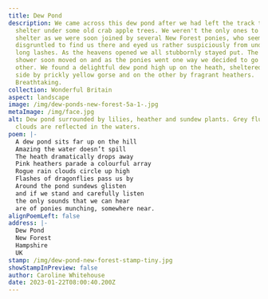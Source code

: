 ```yaml
---
title: Dew Pond
description: We came across this dew pond after we had left the track to take
  shelter under some old crab apple trees. We weren't the only ones to seek
  shelter as we were soon joined by several New Forest ponies, who seemed a bit
  disgruntled to find us there and eyed us rather suspiciously from under their
  long lashes. As the heavens opened we all stubbornly stayed put. The rain
  shower soon moved on and as the ponies went one way we decided to go the
  other. We found a delightful dew pond high up on the heath, sheltered on one
  side by prickly yellow gorse and on the other by fragrant heathers.
  Breathtaking.
collection: Wonderful Britain
aspect: landscape
image: /img/dew-ponds-new-forest-5a-1-.jpg
metaImage: /img/face.jpg
alt: Dew pond surrounded by lilies, heather and sundew plants. Grey fluffy rain
  clouds are reflected in the waters.
poem: |-
  A dew pond sits far up on the hill
  Amazing the water doesn’t spill
  The heath dramatically drops away
  Pink heathers parade a colourful array
  Rogue rain clouds circle up high
  Flashes of dragonflies pass us by
  Around the pond sundews glisten
  and if we stand and carefully listen
  the only sounds that we can hear 
  are of ponies munching, somewhere near.
alignPoemLeft: false
address: |-
  Dew Pond
  New Forest
  Hampshire
  UK
stamp: /img/dew-pond-new-forest-stamp-tiny.jpg
showStampInPreview: false
author: Caroline Whitehouse
date: 2023-01-22T08:00:40.200Z
---
```

